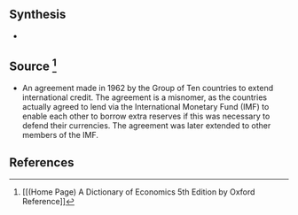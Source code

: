 ## Synthesis
- 
## Source [^1]
- An agreement made in 1962 by the Group of Ten countries to extend international credit. The agreement is a misnomer, as the countries actually agreed to lend via the International Monetary Fund (IMF) to enable each other to borrow extra reserves if this was necessary to defend their currencies. The agreement was later extended to other members of the IMF.
## References

[^1]: [[(Home Page) A Dictionary of Economics 5th Edition by Oxford Reference]]